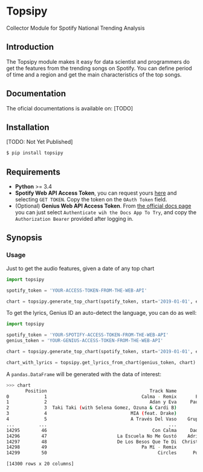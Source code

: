 # Topsipy

Collector Module for Spotify National Trending Analysis

## Introduction

The Topsipy module makes it easy for data scientist and programmers do get the features from the trending songs on Spotify. You can define period of time and a region and get the main characteristics of the top songs.

## Documentation

The oficial documentations is available on: [TODO]

## Installation

[TODO: Not Yet Published]

```bash
$ pip install topsipy
```

## Requirements

- **Python** >= 3.4
- **Spotify Web API Access Token**, you can request yours [here](https://developer.spotify.com/console/get-audio-features-track/) and selecting `GET TOKEN`. Copy the token on the `OAuth Token` field.
- (Optional) **Genius Web API Access Token**. From [the official docs page](https://docs.genius.com/#/search-h2) you can just select `Authenticate wih the Docs App To Try`, and copy the `Authorization Bearer` provided after logging in.

## Synopsis

### Usage

Just to get the audio features, given a date of any top chart

```python
import topsipy

spotify_token = 'YOUR-ACCESS-TOKEN-FROM-THE-WEB-API'

chart = topsipy.generate_top_chart(spotify_token, start='2019-01-01', end='2019-10-13', region='mx')

```

To get the lyrics, Genius ID an auto-detect the language, you can do as well:

```python
import topsipy

spotify_token = 'YOUR-SPOTIFY-ACCESS-TOKEN-FROM-THE-WEB-API'
genius_token = 'YOUR-GENIUS-ACCESS-TOKEN-FROM-THE-WEB-API'

chart = topsipy.generate_top_chart(spotify_token, start='2019-01-01', end='2019-10-13', region='mx')

chart_with_lyrics = topsipy.get_lyrics_from_chart(genius_token, chart)
```

A `pandas.DataFrame` will be generated with the data of interest:

```bash
>>> chart
       Position                                      Track Name           Artist  Streams  ... speechiness    tempo time_signature  valen                                                                                ce
0             1                                   Calma - Remix       Pedro Capó   737894  ...      0.0524  126.899              4    0.7                                                                                61
1             2                                      Adan y Eva     Paulo Londra   415066  ...      0.3360  171.993              4    0.7                                                                                20
2             3  Taki Taki (with Selena Gomez, Ozuna & Cardi B)         DJ Snake   409061  ...      0.2290   95.948              4    0.5                                                                                91
3             4                               MIA (feat. Drake)        Bad Bunny   377855  ...      0.0621   97.062              4    0.1                                                                                58
4             5                               A Través Del Vaso    Grupo Arranke   346975  ...      0.0297  143.851              3    0.9                                                                                20
...         ...                                             ...              ...      ...  ...         ...      ...            ...      .                                                                                ..
14295        46                                       Con Calma     Daddy Yankee   141397  ...      0.0593   93.989              4    0.6                                                                                56
14296        47                          La Escuela No Me Gustó    Adriel Favela   139350  ...      0.0371  112.548              4    0.8                                                                                44
14297        48                          De Los Besos Que Te Di  Christian Nodal   139294  ...      0.0422  195.593              4    0.7                                                                                09
14298        49                                   Pa Mí - Remix            Dalex   137812  ...      0.2200  170.018              4    0.7                                                                                27
14299        50                                         Circles      Post Malone   131109  ...      0.0395  120.042              4    0.5

[14300 rows x 20 columns]
```
